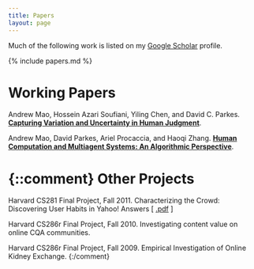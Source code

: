 ```yaml
---
title: Papers
layout: page
---
```


Much of the following work is listed on my [Google Scholar][gs] profile.

[gs]: https://scholar.google.com/citations?user=_A4FmDSsqC8J

{% include papers.md %}

**Working Papers**
==================

Andrew Mao, Hossein Azari Soufiani, Yiling Chen, and David C. Parkes.
[**Capturing Variation and Uncertainty in Human Judgment**](http://arxiv.org/abs/1311.0251).

Andrew Mao, David Parkes, Ariel Procaccia, and Haoqi Zhang. [**Human Computation and Multiagent Systems: An Algorithmic Perspective**][graphcolor].

[graphcolor]: http://citeseerx.ist.psu.edu/viewdoc/download?doi=10.1.1.421.6593&rep=rep1&type=pdf

{::comment}
**Other Projects**
==================

Harvard CS281 Final Project, Fall 2011. Characterizing the Crowd: Discovering User Habits in Yahoo! Answers [ [.pdf](https://dl.dropboxusercontent.com/u/13229094/papers/CS281_report.pdf) ]

Harvard CS286r Final Project, Fall 2010. Investigating content value on online CQA communities.

Harvard CS286r Final Project, Fall 2009. Empirical Investigation of Online Kidney Exchange.
{:/comment}
